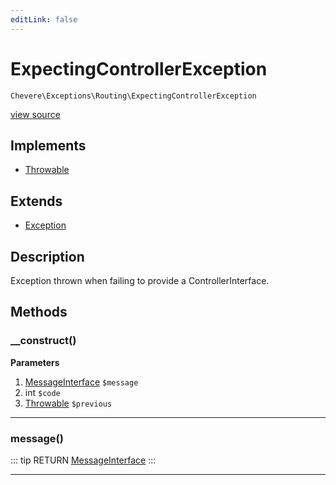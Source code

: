 ```yaml
---
editLink: false
---
```


# ExpectingControllerException

`Chevere\Exceptions\Routing\ExpectingControllerException`

[view source](https://github.com/chevere/chevere/blob/master/exceptions/Routing/ExpectingControllerException.php)

## Implements

- [Throwable](https://www.php.net/manual/class.throwable)

## Extends

- [Exception](../Core/Exception.md)

## Description

Exception thrown when failing to provide a ControllerInterface.

## Methods

### __construct()

**Parameters**

1. [MessageInterface](../../Interfaces/Message/MessageInterface.md) `$message`
2. int `$code`
3. [Throwable](https://www.php.net/manual/class.throwable) `$previous`

---

### message()

::: tip RETURN
[MessageInterface](../../Interfaces/Message/MessageInterface.md)
:::

---
